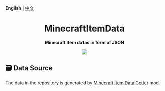 **English** | [中文](README-zh.md)

<h1 align="center">MinecraftItemData</h1>

<p align="center"> 
  <b>Minecraft Item datas in form of JSON</b>
</p>

<p align="center">
  <a href="LICENSE">
    <img src="https://img.shields.io/badge/CC0--1.0-license-important?style=for-the-badge" />
  </a>
</p>

## 🗃️ Data Source

The data in the repository is generated by [Minecraft Item Data Getter](https://github.com/iXORTech/minecraft-item-data-getter) mod.
